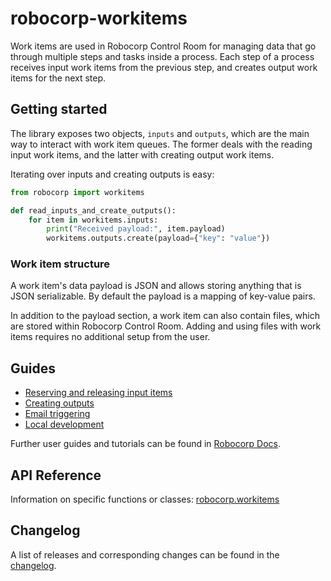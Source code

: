 # robocorp-workitems

Work items are used in Robocorp Control Room for managing data that go through
multiple steps and tasks inside a process. Each step of a process receives input
work items from the previous step, and creates output work items for the next
step.

## Getting started

The library exposes two objects, `inputs` and `outputs`, which are the main way
to interact with work item queues. The former deals with the reading input work
items, and the latter with creating output work items.

Iterating over inputs and creating outputs is easy:

```python
from robocorp import workitems

def read_inputs_and_create_outputs():
    for item in workitems.inputs:
        print("Received payload:", item.payload)
        workitems.outputs.create(payload={"key": "value"})
```

### Work item structure

A work item's data payload is JSON and allows storing anything that is JSON
serializable. By default the payload is a mapping of key-value pairs.

In addition to the payload section, a work item can also contain files, which
are stored within Robocorp Control Room. Adding and using files with work items
requires no additional setup from the user.

## Guides

- [Reserving and releasing input items](./guides/reserving-inputs.md)
- [Creating outputs](./guides/creating-outputs.md)
- [Email triggering](./guides/email-triggering.md)
- [Local development](./guides/local-development.md)

Further user guides and tutorials can be found in [Robocorp Docs](https://robocorp.com/docs).

## API Reference

Information on specific functions or classes: [robocorp.workitems](./api/robocorp.workitems.md)

## Changelog

A list of releases and corresponding changes can be found in the [changelog](./CHANGELOG.md).
